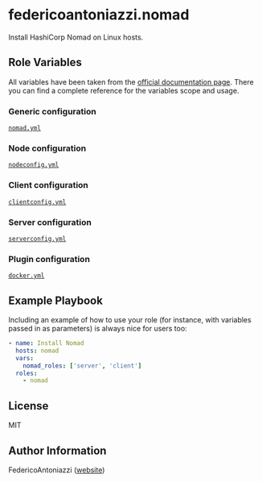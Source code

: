 # federicoantoniazzi.nomad

Install HashiCorp Nomad on Linux hosts.

## Role Variables
All variables have been taken from the [official documentation page](https://developer.hashicorp.com/nomad/docs/configuration). There you can find a complete reference for the variables scope and usage.

### Generic configuration
[`nomad.yml`](./defaults/main/nomad.yml)
### Node configuration
[`nodeconfig.yml`](./defaults/main/nodeconfig.yml)
### Client configuration
[`clientconfig.yml`](./defaults/main/clientconfig.yml)
### Server configuration
[`serverconfig.yml`](./defaults/main/serverconfig.yml)
### Plugin configuration
[`docker.yml`](./defaults/main/docker.yml)

## Example Playbook

Including an example of how to use your role (for instance, with variables passed in as parameters) is always nice for users too:

```yaml
- name: Install Nomad
  hosts: nomad
  vars:
    nomad_roles: ['server', 'client']
  roles:
    - nomad
```

## License

MIT

## Author Information

FedericoAntoniazzi ([website](https://federicoantoniazzi.dev))
